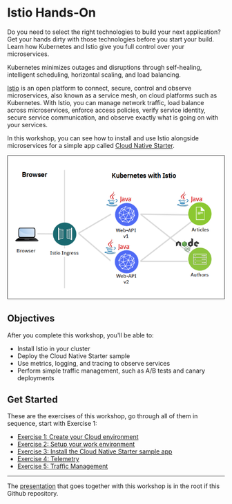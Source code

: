 # Istio Hands-On

Do you need to select the right technologies to build your next application? Get your hands dirty with those technologies before you start your build. Learn how Kubernetes and Istio give you full control over your microservices. 

Kubernetes minimizes outages and disruptions through self-healing, intelligent scheduling, horizontal scaling, and load balancing. 

[Istio](https://www.ibm.com/cloud/info/istio) is an open platform to connect, secure, control and observe microservices, also known as a service mesh, on cloud platforms such as Kubernetes. With Istio, you can manage network traffic, load balance across microservices, enforce access policies, verify service identity, secure service communication, and observe exactly what is going on with your services.

In this workshop, you can see how to install and use Istio alongside microservices for a simple app called [Cloud Native Starter](https://github.com/IBM/cloud-native-starter). 

![architecture](images/cloudnativestarter-architecture.png)

## Objectives

After you complete this workshop, you'll be able to:
- Install Istio in your cluster
- Deploy the Cloud Native Starter sample
- Use metrics, logging, and tracing to observe services
- Perform simple traffic management, such as A/B tests and canary deployments


## Get Started

These are the exercises of this workshop, go through all of them in sequence, start with Exercise 1:

- [Exercise 1: Create your Cloud environment](workshop/exercise1.md)
- [Exercise 2: Setup your work environment](workshop/exercise2.md)
- [Exercise 3: Install the Cloud Native Starter sample app](workshop/exercise3.md)
- [Exercise 4: Telemetry](workshop/exercise4.md)
- [Exercise 5: Traffic Management](workshop/exercise5.md)

---

The [presentation](Istio-Hands-On.pdf) that goes together with this workshop is in the root if this Github repository.